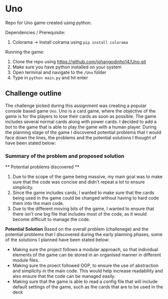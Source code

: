 # Uno
Repo for Uno game created using python.

Dependencies / Prerequisite: 
1. Colorama -> Install colrama using `pip install colorama`

Running the game: 
1. Clone the repo using https://github.com/johangodinho14/Uno.git
2. Make sure you have python installed on your system
3. Open terminal and navigate to the `/Uno` folder 
4. Type in `python main.py` and hit enter


## Challenge outline
The challenge picked during this assignment was creating a popular console based game `Uno`. Uno is a card game, where the objective of the game is for the players to lose their cards as soon as possible. The game includes several normal cards along with power cards. I decided to add a bot to the game that is able to play the game with a human player. During the planning stage of the game I discovered potential problems that I would face down the lines, the problems and the potential solutions I thought of have been stated below: 

### Summary of the problem and proposed solution
** Potential problems discovered **
1. Due to the scope of the game being massive, my main goal was to make sure that the code was concise and didn't repeat a lot to ensure simplicity.
2. Since the game includes cards, I wanted to make sure that the cards being used in the game could be changed without having to hard code them into the main code.
3. Due to the different moving bits of the game, I wanted to ensure that there isn't one big file that includes most of the code, as it would become difficult to manage the code.

**Potential Solution**
Based on the overall problem (challenege) and the potential problems that I discovered during the early planning phases, some of the solutions I planned have been stated below: 
* Making sure the project follows a modular approach, so that individual elements of the game can be stored in an organised manner in different module files.
* Making sure the proect followed OOP, to ensure the use of abstraction and simplicity in the main code. This would help increase readability and also ensure that the code can be managed easily.
* Making sure that the game is able to read a config file that will include default settings of the game, such as the cards that are to be used in the deck


